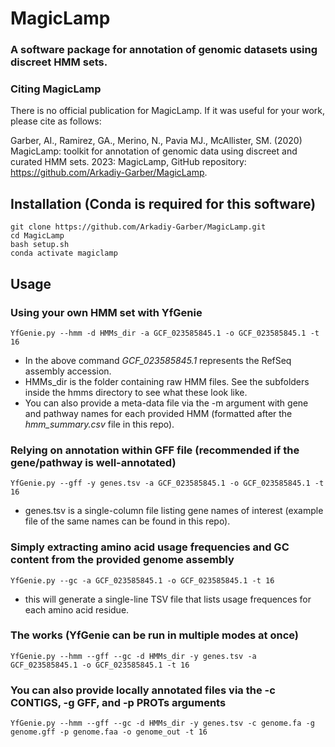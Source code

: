 # MagicLamp
### A software package for annotation of genomic datasets using discreet HMM sets.


### Citing MagicLamp
There is no official publication for MagicLamp. If it was useful for your work, please cite as follows:

Garber, AI., Ramirez, GA., Merino, N., Pavia MJ., McAllister, SM. (2020) MagicLamp: toolkit for annotation of genomic data using discreet and curated HMM sets. 2023: MagicLamp, GitHub repository: https://github.com/Arkadiy-Garber/MagicLamp.

## Installation (Conda is required for this software)
    git clone https://github.com/Arkadiy-Garber/MagicLamp.git
    cd MagicLamp
    bash setup.sh
    conda activate magiclamp

## Usage

### Using your own HMM set with YfGenie
    YfGenie.py --hmm -d HMMs_dir -a GCF_023585845.1 -o GCF_023585845.1 -t 16

- In the above command _GCF_023585845.1_ represents the RefSeq assembly accession.
- HMMs_dir is the folder containing raw HMM files. See the subfolders inside the hmms directory to see what these look like.
- You can also provide a meta-data file via the -m argument with gene and pathway names for each provided HMM (formatted after the _hmm_summary.csv_ file in this repo).

### Relying on annotation within GFF file (recommended if the gene/pathway is well-annotated)
    YfGenie.py --gff -y genes.tsv -a GCF_023585845.1 -o GCF_023585845.1 -t 16

- genes.tsv is a single-column file listing gene names of interest (example file of the same names can be found in this repo).

### Simply extracting amino acid usage frequencies and GC content from the provided genome assembly
    YfGenie.py --gc -a GCF_023585845.1 -o GCF_023585845.1 -t 16

- this will generate a single-line TSV file that lists usage frequences for each amino acid residue.

### The works (YfGenie can be run in multiple modes at once)
    YfGenie.py --hmm --gff --gc -d HMMs_dir -y genes.tsv -a GCF_023585845.1 -o GCF_023585845.1 -t 16

### You can also provide locally annotated files via the -c CONTIGS, -g GFF, and -p PROTs arguments
    YfGenie.py --hmm --gff --gc -d HMMs_dir -y genes.tsv -c genome.fa -g genome.gff -p genome.faa -o genome_out -t 16




